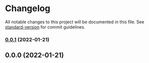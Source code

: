 # Changelog

All notable changes to this project will be documented in this file. See [standard-version](https://github.com/conventional-changelog/standard-version) for commit guidelines.

### [0.0.1](https://github.com/ericschaal/typescript-lib-starter/compare/v0.0.0...v0.0.1) (2022-01-21)

## 0.0.0 (2022-01-21)
